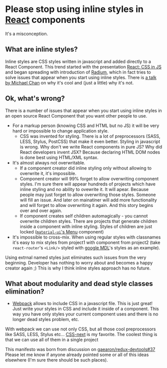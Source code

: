 # Please stop using inline styles in [React](https://facebook.github.io/react/) components

It's a misconception.

## What are inline styles?

Inline styles are CSS styles written in javascript and added directly to a React Component. This trend started with the presentation [React: CSS in JS](https://speakerdeck.com/vjeux/react-css-in-js) and began spreading with introduction of [Radium](https://github.com/FormidableLabs/radium), which in fact tries to solve issues that appear when you start using inline styles. There is [a talk by Michael Chan](https://www.youtube.com/watch?v=ERB1TJBn32c) on why it's cool and (just a little) why it's not.

## Ok, what's wrong?

There is a number of issues that appear when you start using inline styles in an open source React Component that you want other people to use.

* For a markup person (knowing CSS and HTML but no JS) it will be very hard or impossible to change application style.
  * CSS was invented for styling. There is a lot of preprocessors (SASS, LESS, Stylus, PostCSS) that make it even better. Styling in javascript is wrong. Why don't we write React components in pure JS? Why did React developers invent JSX? Because declaring HTML DOM nodes is done best using HTML/XML syntax.
* It's almost always not overwritable.
  * If a component creator did inline styling only without allowing to overwrite it, it's impossible.
  * Component creator will 99% forget to allow overwriting component styles. I'm sure there will appear hundreds of projects which have inline styling and no ability to ovewrite it. It will apear. Because people may just forget to allow overwriting those styles. Someone will fill an issue. And later on mainatiner will add more functionality and will forget to allow overwriting it again. And this story begins over and over again.
  * If component creates self children automagically - you cannot overwrite children styles. There are projects that generate children inside a component with inline styling. Styles of children are just locked ([`material-ui`'s Menu](http://material-ui.com/#/components/menus) component)
* It's impossible to cross-mix. When using regular styles with classnames it's easy to mix styles from project1 with component from project2 (take `react-router`'s `<Link/>` styled with [google MDL](http://www.getmdl.io/)'s styles as an example). 

Using extrnal named styles just eliminates such issues from the very beginning. Developer has nothing to worry about and becomes a happy creator again ;) This is why I think inline styles approach has no future.

## What about modularity and dead style classes elimination?
* [Webpack](https://webpack.github.io/) allows to include CSS in a javascript file. This is just great! Just write your styles in CSS and include it inside of a component. This way you have only styles your current component uses and there is no longer dead styles problem, etc.

With webpack we can use not only CSS, but all those cool preprocessors like SASS, LESS, Stylus etc... [CSS-next](http://cssnext.io/) is my favorite. The coolest thing is that we can use all of them in a single project

  This manifesto was born from discussion on [gaearon/redux-devtools#37](https://github.com/gaearon/redux-devtools/issues/37)
  Please let me know if anyone already pointed some or all of this ideas elsewhere (I'm sure there should be such places).
